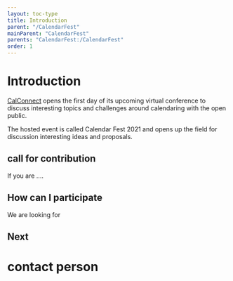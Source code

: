 ```yaml
---
layout: toc-type
title: Introduction
parent: "/CalendarFest"
mainParent: "CalendarFest"
parents: "CalendarFest:/CalendarFest"
order: 1
---
```


# Introduction

[CalConnect](https://www.calconnect.org) opens the first day of its upcoming virtual conference to discuss interesting topics and challenges around calendaring with the open public.

The hosted event is called Calendar Fest 2021 and opens up the field for discussion interesting ideas and proposals.

## call for contribution

If you are .... 

## How can I participate 

We are looking for

## Next


# contact person

